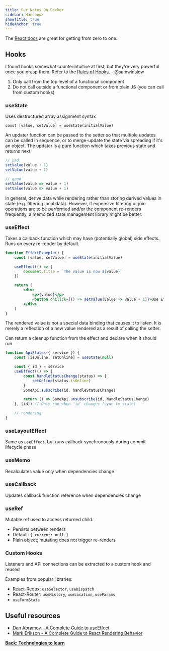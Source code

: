 ```yaml
---
title: Our Notes On Docker
sidebar: Handbook
showTitle: true
hideAnchor: true
---
```


The [React docs](https://reactjs.org/docs/getting-started.html) are great for getting from zero to one.

## Hooks

I found hooks somewhat counterintuitive at first, but they're very powerful once you grasp them. Refer to the [Rules of Hooks](https://reactjs.org/docs/hooks-rules.html). - @samwinslow

1. Only call from the top level of a functional component
2. Do not call outside a functional component or from plain JS (you can call from custom hooks)

### useState

Uses destructured array assignment syntax

`const [value, setValue] = useState(initialValue)`

An updater function can be passed to the setter so that multiple updates can be called in sequence, or to merge-update the state via spreading if it's an object. The updater is a pure function which takes previous state and returns next.

```jsx
// bad
setValue(value + 1)
setValue(value + 1)

// good
setValue(value => value + 1)
setValue(value => value + 1)
```

In general, derive data while rendering rather than storing derived values in state (e.g. filtering local data). However, if expensive filtering or join operations are to be performed and/or the component re-renders frequently, a memoized state management library might be better.

### useEffect

Takes a callback function which may have (potentially global) side effects. Runs on every re-render by default.

```jsx
function EffectExample() {
	const [value, setValue] = useState(initialValue)

	useEffect(() => {
		document.title = `The value is now ${value}`
	})

	return (
		<div>
			<p>{value}</p>
			<button onClick={() => setValue(value => value + 1)}>Use Effect</button>
		</div>
	)
}
```

The rendered value is not a special data binding that causes it to listen. It is merely a reflection of a new value rendered as a result of calling the setter.

Can return a cleanup function from the effect and declare when it should run

```jsx
function ApiStatus({ service }) {
	const [isOnline, setOnline] = useState(null)

	const { id } = service
	useEffect(() => {
		const handleStatusChange(status) => {
			setOnline(status.isOnline)
		}
		SomeApi.subscribe(id, handleStatusChange)

		return () => SomeApi.unsubscribe(id, handleStatusChange)
	}, [id]) // Only run when `id` changes (sync to state)

	// rendering
}
```

### useLayoutEffect

Same as `useEffect`, but runs callback synchronously during commit lifecycle phase

### useMemo

Recalculates value only when dependencies change

### useCallback

Updates callback function reference when dependencies change

### useRef

Mutable ref used to access returned child.

- Persists between renders
- Default: `{ current: null }`
- Plain object; mutating does not trigger re-renders

### Custom Hooks

Listeners and API connections can be extracted to a custom hook and reused

Examples from popular libraries:

- React-Redux: `useSelector`, `useDispatch`
- React-Router: `useHistory`, `useLocation`, `useParams`
- `useFormState`

## Useful resources

- [Dan Abramov - A Complete Guide to useEffect](https://overreacted.io/a-complete-guide-to-useeffect/)
- [Mark Erikson - A Complete Guide to React Rendering Behavior](https://blog.isquaredsoftware.com/2020/05/blogged-answers-a-mostly-complete-guide-to-react-rendering-behavior/)

**[Back: Technologies to learn](../technologies-to-learn)**

